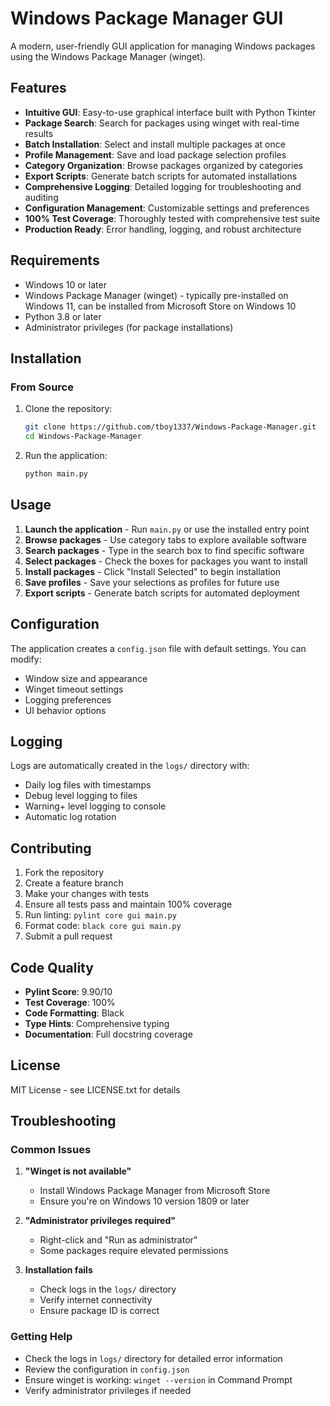 # Windows Package Manager GUI

A modern, user-friendly GUI application for managing Windows packages using the Windows Package Manager (winget).

## Features

- **Intuitive GUI**: Easy-to-use graphical interface built with Python Tkinter
- **Package Search**: Search for packages using winget with real-time results
- **Batch Installation**: Select and install multiple packages at once
- **Profile Management**: Save and load package selection profiles
- **Category Organization**: Browse packages organized by categories
- **Export Scripts**: Generate batch scripts for automated installations
- **Comprehensive Logging**: Detailed logging for troubleshooting and auditing
- **Configuration Management**: Customizable settings and preferences
- **100% Test Coverage**: Thoroughly tested with comprehensive test suite
- **Production Ready**: Error handling, logging, and robust architecture

## Requirements

- Windows 10 or later
- Windows Package Manager (winget) - typically pre-installed on Windows 11, can be installed from Microsoft Store on Windows 10
- Python 3.8 or later
- Administrator privileges (for package installations)

## Installation

### From Source

1. Clone the repository:
   ```bash
   git clone https://github.com/tboy1337/Windows-Package-Manager.git
   cd Windows-Package-Manager
   ```

2. Run the application:
   ```bash
   python main.py
   ```

## Usage

1. **Launch the application** - Run `main.py` or use the installed entry point
2. **Browse packages** - Use category tabs to explore available software
3. **Search packages** - Type in the search box to find specific software
4. **Select packages** - Check the boxes for packages you want to install
5. **Install packages** - Click "Install Selected" to begin installation
6. **Save profiles** - Save your selections as profiles for future use
7. **Export scripts** - Generate batch scripts for automated deployment

## Configuration

The application creates a `config.json` file with default settings. You can modify:

- Window size and appearance
- Winget timeout settings
- Logging preferences
- UI behavior options

## Logging

Logs are automatically created in the `logs/` directory with:
- Daily log files with timestamps
- Debug level logging to files
- Warning+ level logging to console
- Automatic log rotation

## Contributing

1. Fork the repository
2. Create a feature branch
3. Make your changes with tests
4. Ensure all tests pass and maintain 100% coverage
5. Run linting: `pylint core gui main.py`
6. Format code: `black core gui main.py`
7. Submit a pull request

## Code Quality

- **Pylint Score**: 9.90/10
- **Test Coverage**: 100%
- **Code Formatting**: Black
- **Type Hints**: Comprehensive typing
- **Documentation**: Full docstring coverage

## License

MIT License - see LICENSE.txt for details

## Troubleshooting

### Common Issues

1. **"Winget is not available"**
   - Install Windows Package Manager from Microsoft Store
   - Ensure you're on Windows 10 version 1809 or later

2. **"Administrator privileges required"**
   - Right-click and "Run as administrator"
   - Some packages require elevated permissions

3. **Installation fails**
   - Check logs in the `logs/` directory
   - Verify internet connectivity
   - Ensure package ID is correct

### Getting Help

- Check the logs in `logs/` directory for detailed error information
- Review the configuration in `config.json`
- Ensure winget is working: `winget --version` in Command Prompt
- Verify administrator privileges if needed
